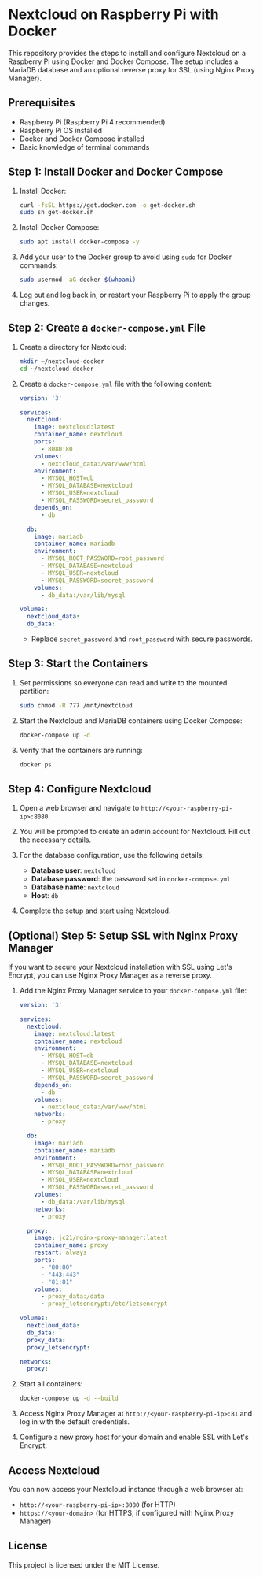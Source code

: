 # Nextcloud on Raspberry Pi with Docker

This repository provides the steps to install and configure Nextcloud on a Raspberry Pi using Docker and Docker Compose. The setup includes a MariaDB database and an optional reverse proxy for SSL (using Nginx Proxy Manager).

## Prerequisites

- Raspberry Pi (Raspberry Pi 4 recommended)
- Raspberry Pi OS installed
- Docker and Docker Compose installed
- Basic knowledge of terminal commands

## Step 1: Install Docker and Docker Compose

1. Install Docker:

    ```sh
    curl -fsSL https://get.docker.com -o get-docker.sh
    sudo sh get-docker.sh
    ```

2. Install Docker Compose:

    ```sh
    sudo apt install docker-compose -y
    ```

3. Add your user to the Docker group to avoid using `sudo` for Docker commands:

    ```sh
    sudo usermod -aG docker $(whoami)
    ```

4. Log out and log back in, or restart your Raspberry Pi to apply the group changes.

## Step 2: Create a `docker-compose.yml` File

1. Create a directory for Nextcloud:

    ```sh
    mkdir ~/nextcloud-docker
    cd ~/nextcloud-docker
    ```

2. Create a `docker-compose.yml` file with the following content:

    ```yaml
    version: '3'

    services:
      nextcloud:
        image: nextcloud:latest
        container_name: nextcloud
        ports:
          - 8080:80
        volumes:
          - nextcloud_data:/var/www/html
        environment:
          - MYSQL_HOST=db
          - MYSQL_DATABASE=nextcloud
          - MYSQL_USER=nextcloud
          - MYSQL_PASSWORD=secret_password
        depends_on:
          - db

      db:
        image: mariadb
        container_name: mariadb
        environment:
          - MYSQL_ROOT_PASSWORD=root_password
          - MYSQL_DATABASE=nextcloud
          - MYSQL_USER=nextcloud
          - MYSQL_PASSWORD=secret_password
        volumes:
          - db_data:/var/lib/mysql

    volumes:
      nextcloud_data:
      db_data:
    ```

    - Replace `secret_password` and `root_password` with secure passwords.

## Step 3: Start the Containers
1. Set permissions so everyone can read and write to the mounted partition: 
    ```sh
    sudo chmod -R 777 /mnt/nextcloud
    ```
3. Start the Nextcloud and MariaDB containers using Docker Compose:

    ```sh
    docker-compose up -d
    ```

4. Verify that the containers are running:

    ```sh    
    docker ps
    ```

## Step 4: Configure Nextcloud

1. Open a web browser and navigate to `http://<your-raspberry-pi-ip>:8080`.

2. You will be prompted to create an admin account for Nextcloud. Fill out the necessary details.

3. For the database configuration, use the following details:
    - **Database user**: `nextcloud`
    - **Database password**: the password set in `docker-compose.yml`
    - **Database name**: `nextcloud`
    - **Host**: `db`

4. Complete the setup and start using Nextcloud.

## (Optional) Step 5: Setup SSL with Nginx Proxy Manager

If you want to secure your Nextcloud installation with SSL using Let's Encrypt, you can use Nginx Proxy Manager as a reverse proxy.

1. Add the Nginx Proxy Manager service to your `docker-compose.yml` file:

    ```yaml
    version: '3'

    services:
      nextcloud:
        image: nextcloud:latest
        container_name: nextcloud
        environment:
          - MYSQL_HOST=db
          - MYSQL_DATABASE=nextcloud
          - MYSQL_USER=nextcloud
          - MYSQL_PASSWORD=secret_password
        depends_on:
          - db
        volumes:
          - nextcloud_data:/var/www/html
        networks:
          - proxy

      db:
        image: mariadb
        container_name: mariadb
        environment:
          - MYSQL_ROOT_PASSWORD=root_password
          - MYSQL_DATABASE=nextcloud
          - MYSQL_USER=nextcloud
          - MYSQL_PASSWORD=secret_password
        volumes:
          - db_data:/var/lib/mysql
        networks:
          - proxy

      proxy:
        image: jc21/nginx-proxy-manager:latest
        container_name: proxy
        restart: always
        ports:
          - "80:80"
          - "443:443"
          - "81:81"
        volumes:
          - proxy_data:/data
          - proxy_letsencrypt:/etc/letsencrypt

    volumes:
      nextcloud_data:
      db_data:
      proxy_data:
      proxy_letsencrypt:

    networks:
      proxy:
    ```

2. Start all containers:

    ```sh
    docker-compose up -d --build
    ```

3. Access Nginx Proxy Manager at `http://<your-raspberry-pi-ip>:81` and log in with the default credentials.

4. Configure a new proxy host for your domain and enable SSL with Let's Encrypt.

## Access Nextcloud

You can now access your Nextcloud instance through a web browser at:

- `http://<your-raspberry-pi-ip>:8080` (for HTTP)
- `https://<your-domain>` (for HTTPS, if configured with Nginx Proxy Manager)

## License

This project is licensed under the MIT License.


